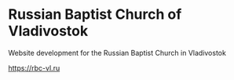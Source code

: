 # Russian Baptist Church of Vladivostok

Website development for the Russian Baptist Church in Vladivostok

https://rbc-vl.ru
